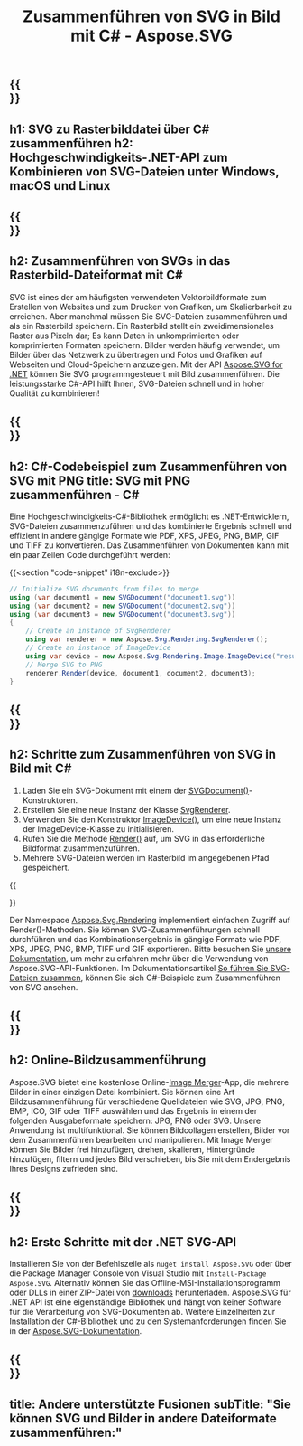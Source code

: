 ﻿---
translation: true
template: /templates/_template-merger-child.md
title: Zusammenführen von SVG in Bild mit C# - Aspose.SVG
description: Zusammenführen von SVG in Bild mit C# unter Windows, macOS und Linux
url: /net/merger/svg-to-image/
family: svg
platformtag: net
feature: merge
informat: SVG
outformat: image
otherformats: GIF JPEG PNG TIFF BMP PDF XPS
howto: howtoSvg
---

{{<section banner>}}
---
h1: SVG zu Rasterbilddatei über C# zusammenführen
h2: Hochgeschwindigkeits-.NET-API zum Kombinieren von SVG-Dateien unter Windows, macOS und Linux
---

{{<section overview>}}
---
h2: Zusammenführen von SVGs in das Rasterbild-Dateiformat mit C#
---

SVG ist eines der am häufigsten verwendeten Vektorbildformate zum Erstellen von Websites und zum Drucken von Grafiken, um Skalierbarkeit zu erreichen. Aber manchmal müssen Sie SVG-Dateien zusammenführen und als ein Rasterbild speichern. Ein Rasterbild stellt ein zweidimensionales Raster aus Pixeln dar; Es kann Daten in unkomprimierten oder komprimierten Formaten speichern. Bilder werden häufig verwendet, um Bilder über das Netzwerk zu übertragen und Fotos und Grafiken auf Webseiten und Cloud-Speichern anzuzeigen. Mit der API [Aspose.SVG for .NET](https://products.aspose.com/svg/net/) können Sie SVG programmgesteuert mit Bild zusammenführen. Die leistungsstarke C#-API hilft Ihnen, SVG-Dateien schnell und in hoher Qualität zu kombinieren!

{{<section code-text>}}
---
h2: C#-Codebeispiel zum Zusammenführen von SVG mit PNG
title: SVG mit PNG zusammenführen - C#
---

Eine Hochgeschwindigkeits-C#-Bibliothek ermöglicht es .NET-Entwicklern, SVG-Dateien zusammenzuführen und das kombinierte Ergebnis schnell und effizient in andere gängige Formate wie PDF, XPS, JPEG, PNG, BMP, GIF und TIFF zu konvertieren. Das Zusammenführen von Dokumenten kann mit ein paar Zeilen Code durchgeführt werden:

{{<section "code-snippet" i18n-exclude>}}

```cs
// Initialize SVG documents from files to merge 
using (var document1 = new SVGDocument("document1.svg"))
using (var document2 = new SVGDocument("document2.svg"))
using (var document3 = new SVGDocument("document3.svg"))
{
    // Create an instance of SvgRenderer
    using var renderer = new Aspose.Svg.Rendering.SvgRenderer();	
    // Create an instance of ImageDevice
    using var device = new Aspose.Svg.Rendering.Image.ImageDevice("result.png");
    // Merge SVG to PNG
    renderer.Render(device, document1, document2, document3);                
}
```

{{<section steps>}}
---
h2: Schritte zum Zusammenführen von SVG in Bild mit C#
---
1. Laden Sie ein SVG-Dokument mit einem der [SVGDocument()](https://reference.aspose.com/svg/net/aspose.svg/svgdocument/svgdocument/)-Konstruktoren.
1. Erstellen Sie eine neue Instanz der Klasse [SvgRenderer](https://reference.aspose.com/svg/net/aspose.svg.rendering/svgrenderer/).
1. Verwenden Sie den Konstruktor [ImageDevice()](https://reference.aspose.com/svg/net/aspose.svg.rendering.image/imagedevice/imagedevice/#constructor_5), um eine neue Instanz der ImageDevice-Klasse zu initialisieren.
1. Rufen Sie die Methode [Render()](https://reference.aspose.com/svg/net/aspose.svg.rendering/renderer-1/) auf, um SVG in das erforderliche Bildformat zusammenzuführen.
1. Mehrere SVG-Dateien werden im Rasterbild im angegebenen Pfad gespeichert.



{{<section documentation>}}

Der Namespace [Aspose.Svg.Rendering](https://reference.aspose.com/svg/net/aspose.svg.rendering/) implementiert einfachen Zugriff auf Render()-Methoden. Sie können SVG-Zusammenführungen schnell durchführen und das Kombinationsergebnis in gängige Formate wie PDF, XPS, JPEG, PNG, BMP, TIFF und GIF exportieren. Bitte besuchen Sie <a href="https://docs.aspose.com/svg/net/how-to-work-with-aspose-svg-api/" target="_blank">unsere Dokumentation</a>, um mehr zu erfahren mehr über die Verwendung von Aspose.SVG-API-Funktionen. Im Dokumentationsartikel <a href="https://docs.aspose.com/svg/net/how-to-work-with-aspose-svg-api/how-to-merge-svg-files/" target= "_blank">So führen Sie SVG-Dateien zusammen</a>, können Sie sich C#-Beispiele zum Zusammenführen von SVG ansehen.

{{<section online-merger>}}
---
h2: Online-Bildzusammenführung
---

Aspose.SVG bietet eine kostenlose Online-<a href="https://products.aspose.app/svg/merger" target="_blank">Image Merger</a>-App, die mehrere Bilder in einer einzigen Datei kombiniert. Sie können eine Art Bildzusammenführung für verschiedene Quelldateien wie SVG, JPG, PNG, BMP, ICO, GIF oder TIFF auswählen und das Ergebnis in einem der folgenden Ausgabeformate speichern: JPG, PNG oder SVG. Unsere Anwendung ist multifunktional. Sie können Bildcollagen erstellen, Bilder vor dem Zusammenführen bearbeiten und manipulieren. Mit Image Merger können Sie Bilder frei hinzufügen, drehen, skalieren, Hintergründe hinzufügen, filtern und jedes Bild verschieben, bis Sie mit dem Endergebnis Ihres Designs zufrieden sind.

{{<section get-started>}}
---
h2: Erste Schritte mit der .NET SVG-API
---

Installieren Sie von der Befehlszeile als ```nuget install Aspose.SVG``` oder über die Package Manager Console von Visual Studio mit ```Install-Package Aspose.SVG```.
Alternativ können Sie das Offline-MSI-Installationsprogramm oder DLLs in einer ZIP-Datei von [downloads](https://releases.aspose.com/svg/net/) herunterladen. Aspose.SVG für .NET API ist eine eigenständige Bibliothek und hängt von keiner Software für die Verarbeitung von SVG-Dokumenten ab.
 Weitere Einzelheiten zur Installation der C#-Bibliothek und zu den Systemanforderungen finden Sie in der [Aspose.SVG-Dokumentation](https://docs.aspose.com/svg/net/getting-started/).

{{<section other-mergers>}}
---
title: Andere unterstützte Fusionen
subTitle: "Sie können SVG und Bilder in andere Dateiformate zusammenführen:"
---